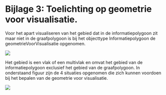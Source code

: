 Bijlage 3: Toelichting op geometrie voor visualisatie.
======================================================

Voor het apart visualiseren van het gebied dat in de informatiepolygoon zit maar
niet in de graafpolygoon is bij het objecttype Informatiepolygoon de
geometrieVoorVisualisatie opgenomen.

![](docs/media/Bijlage3-1.png)

Het gebied is een vlak of een multivlak en omvat het gebied van de
informatiepolygoon exclusief het gebied van de graafpolygoon. In onderstaand
figuur zijn de 4 situaties opgenomen die zich kunnen voordoen bij het bepalen
van de geometrie voor visualisatie.

![](docs/media/Bijlage3-2.png)
